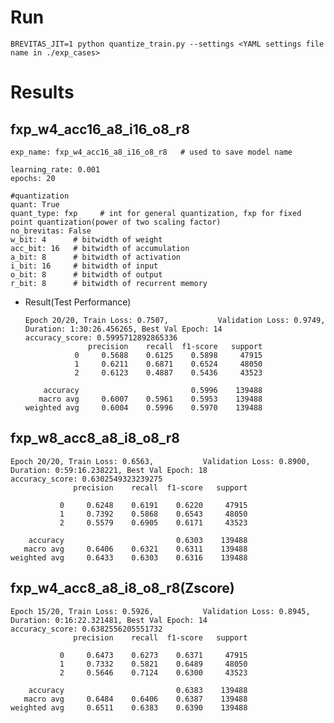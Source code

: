 # Run

  ```BREVITAS_JIT=1 python quantize_train.py --settings <YAML settings file name in ./exp_cases>```

# Results
## fxp_w4_acc16_a8_i16_o8_r8

  ```
  exp_name: fxp_w4_acc16_a8_i16_o8_r8   # used to save model name
    
  learning_rate: 0.001
  epochs: 20
  
  #quantization
  quant: True
  quant_type: fxp     # int for general quantization, fxp for fixed point quantization(power of two scaling factor)
  no_brevitas: False
  w_bit: 4      # bitwidth of weight
  acc_bit: 16   # bitwidth of accumulation
  a_bit: 8      # bitwidth of activation
  i_bit: 16     # bitwidth of input
  o_bit: 8      # bitwidth of output
  r_bit: 8      # bitwidth of recurrent memory
  ```
* Result(Test Performance)
  ```
  Epoch 20/20, Train Loss: 0.7507,           Validation Loss: 0.9749, Duration: 1:30:26.456265, Best Val Epoch: 14
  accuracy_score: 0.5995712892865336
                precision    recall  f1-score   support
             0     0.5688    0.6125    0.5898     47915
             1     0.6211    0.6871    0.6524     48050
             2     0.6123    0.4887    0.5436     43523

      accuracy                         0.5996    139488
     macro avg     0.6007    0.5961    0.5953    139488
  weighted avg     0.6004    0.5996    0.5970    139488
  ```

## fxp_w8_acc8_a8_i8_o8_r8

  ```
  Epoch 20/20, Train Loss: 0.6563,           Validation Loss: 0.8900, Duration: 0:59:16.238221, Best Val Epoch: 18
  accuracy_score: 0.6302549323239275
                precision    recall  f1-score   support

             0     0.6248    0.6191    0.6220     47915
             1     0.7392    0.5868    0.6543     48050
             2     0.5579    0.6905    0.6171     43523

      accuracy                         0.6303    139488
     macro avg     0.6406    0.6321    0.6311    139488
  weighted avg     0.6433    0.6303    0.6316    139488
  ```
## fxp_w4_acc8_a8_i8_o8_r8(Zscore)

  ```
  Epoch 15/20, Train Loss: 0.5926,           Validation Loss: 0.8945, Duration: 0:16:22.321481, Best Val Epoch: 14
  accuracy_score: 0.6382556205551732
                precision    recall  f1-score   support

             0     0.6473    0.6273    0.6371     47915
             1     0.7332    0.5821    0.6489     48050
             2     0.5646    0.7124    0.6300     43523

      accuracy                         0.6383    139488
     macro avg     0.6484    0.6406    0.6387    139488
  weighted avg     0.6511    0.6383    0.6390    139488
  ```
